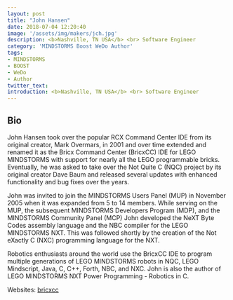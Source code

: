 ```yaml
---
layout: post
title: "John Hansen"
date: 2018-07-04 12:20:40
image: '/assets/img/makers/jch.jpg'
description: <b>Nashville, TN USA</b> <br> Software Engineer
category: 'MINDSTORMS Boost WeDo Author'
tags:
- MINDSTORMS
- BOOST
- WeDo
- Author
twitter_text:
introduction: <b>Nashville, TN USA</b> <br> Software Engineer
---
```




## Bio

John Hansen took over the popular RCX Command Center IDE from its original creator, Mark Overmars, in 2001 and over time extended and renamed it as the Bricx Command Center (BricxCC) IDE for LEGO MINDSTORMS with support for nearly all the LEGO programmable bricks. Eventually, he was asked to take over the Not Quite C (NQC) project by its original creator Dave Baum and released several updates with enhanced functionality and bug fixes over the years.

John was invited to join the MINDSTORMS Users Panel (MUP) in November 2005 when it was expanded from 5 to 14 members. While serving on the MUP, the subsequent MINDSTORMS Developers Program (MDP), and the MINDSTORMS Community Panel (MCP) John developed the NeXT Byte Codes assembly language and the NBC compiler for the LEGO MINDSTORMS NXT. This was followed shortly by the creation of the Not eXactly C (NXC) programming language for the NXT.

Robotics enthusiasts around the world use the BricxCC IDE to program multiple generations of LEGO MINDSTORMS robots in NQC, LEGO Mindscript, Java, C, C++, Forth, NBC, and NXC. John is also the author of LEGO MINDSTORMS NXT Power Programming - Robotics in C.


Websites: [bricxcc](http://bricxcc.sourceforge.net/)<br>

